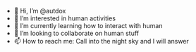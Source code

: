 - 👋 Hi, I’m @autdox
- 👀 I’m interested in human activities
- 🌱 I’m currently learning how to interact with human
- 💞️ I’m looking to collaborate on human stuff
- 📫 How to reach me: Call into the night sky and I will answer

<!---
autdox/autdox is a ✨ special ✨ repository because its `README.md` (this file) appears on your GitHub profile.
You can click the Preview link to take a look at your changes.
--->
